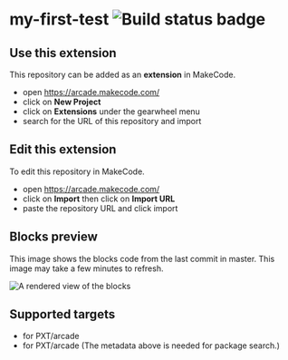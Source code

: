 # my-first-test ![Build status badge](https://github.com/parkerbesch/my-first-test/workflows/MakeCode/badge.svg)



## Use this extension

This repository can be added as an **extension** in MakeCode.

* open https://arcade.makecode.com/
* click on **New Project**
* click on **Extensions** under the gearwheel menu
* search for the URL of this repository and import

## Edit this extension

To edit this repository in MakeCode.

* open https://arcade.makecode.com/
* click on **Import** then click on **Import URL**
* paste the repository URL and click import

## Blocks preview

This image shows the blocks code from the last commit in master.
This image may take a few minutes to refresh.

![A rendered view of the blocks](https://github.com/parkerbesch/my-first-test/raw/master/.makecode/blocks.png)

## Supported targets

* for PXT/arcade
* for PXT/arcade
(The metadata above is needed for package search.)

